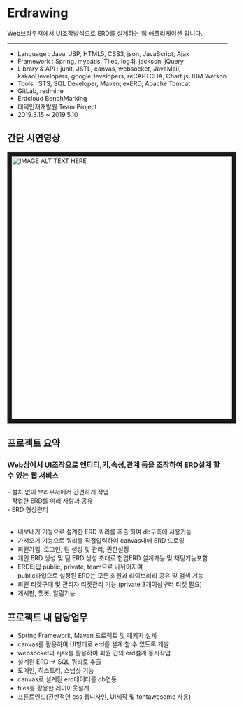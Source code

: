 # Erdrawing

Web브라우저에서 UI조작방식으로 ERD를 설계하는 웹 애플리케이션 입니다.
***
* Language : Java, JSP, HTML5, CSS3, json, JavaScript, Ajax
* Framework : Spring, mybatis, Tiles, log4j, jackson, jQuery
* Library & API : junit, JSTL, canvas, websocket, JavaMail, kakaoDevelopers, googleDevelopers, reCAPTCHA, Chart.js, IBM Watson
* Tools : STS,  SQL Developer, Maven, exERD, Apache Tomcat
* GitLab, redmine
* Erdcloud BenchMarking
* 대덕인재개발원 Team Project
* 2019.3.15 ~ 2019.5.10

<h2>간단 시연영상</h2>
<a href="https://www.youtube.com/embed/aBoIKR6gtnU" target="_blank"><img src="https://i.imgur.com/ZDQ1BAL.png" alt="IMAGE ALT TEXT HERE" width="600" border="10" /></a>

<h2>프로젝트 요약</h2>
<h3>Web상에서 UI조작으로 엔티티,키,속성,관계 등을 조작하여 ERD설계 할 수 있는 웹 서비스</h3>
 - 설치 없이 브라우저에서 간편하게 작업<br>
 - 작업한 ERD를 여러 사람과 공유<br>
 - ERD 형상관리<br>
<br>

 - 내보내기 기능으로 설계한 ERD 쿼리를 추출 하여 db구축에 사용가능
 - 가져오기 기능으로 쿼리를 직접입력하여 canvas내에 ERD 드로잉
 - 회원가입, 로그인, 팀 생성 및 관리, 권한설정
 - 개인 ERD 생성 및 팀 ERD 생성 초대로 협업ERD 설계가능 및 채팅기능포함
 - ERD타입 public, private, team으로 나뉘어지며<br>
   public타입으로 설정된 ERD는 모든 회원과 라이브러리 공유 및 검색 기능
 - 회원 티켓구매 및 관리자 티켓관리 기능 (private 3개이상부터 티켓 필요)
 - 게시판, 챗봇, 알림기능


<h2>프로젝트 내 담당업무</h2>

 - Spring Framework, Maven 프로젝트 및 패키지 설계
 - canvas를 활용하여 UI형태로 erd를 설계 할 수 있도록 개발
 - websocket과 ajax를 활용하여 회원 간의 erd설계 동시작업
 - 설계된 ERD -> SQL 쿼리로 추출
 - 도메인, 히스토리, 스냅샷 기능
 - canvas로 설계된 erd데이터를 db연동
 - tiles를 활용한 레이아웃설계
 - 프론트엔드(전반적인 css 웹디자인, UI제작 및 fontawesome 사용)






